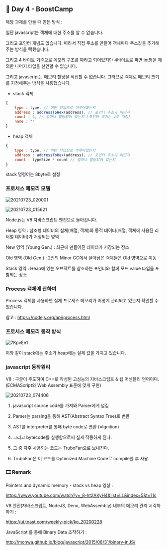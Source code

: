 ## 📕 Day 4 - BoostCamp

해당 과제를 만들 때 만든 방식 :

일단 javascript는 객체에 대한 주소를 알 수 없습니다.

그리고 포인터 개념도 없습니다. 따라서 직접 주소를 만들어 객체마다 주소값을 추가해 주는 방식을 택했습니다.

그리고 4 바이트 기준으로 메모리 구조를 짜라고 되어있지만 4바이트로 짜면 int형을 제외한 나머지 타입을 선언할 수 없습니다.

그리고 javascript는 메모리 할당을 직접할 수 없습니다. 그러므로 객체로 메모리 크기를 지정해주는 방식을 사용했습니다.

* stack 객체 

```javascript
{
    type : type, // 어떤 타입으로 이루어졌는지
    address : addressToHex(address), // 포인터 주소가 어떤지
    count : 4, // 얼마나 할당되어 있는지 (포인터 크기는 4로 지정)
    name : ""
}
```

* heap 객체

```javascript
{
    type : type, // 어떤 타입으로 이루어졌는지
    address : addressToHex(address), // 포인터 주소가 어떤지
    count : typeSize * count // 얼마나 할당되어 있는지
}
```

stack 명령어는 8byte로 설정

### 프로세스 메모리 모델

![20210723_020001](https://user-images.githubusercontent.com/42922298/126678901-e8f5fc82-6022-4268-9d3e-302006104ef5.png)

![20210723_015621](https://user-images.githubusercontent.com/42922298/126678898-2e24bcd2-bd43-43ef-b8e7-63342c47aff4.png)


Node.js는 V8 자바스크립트 엔진으로 돌아갑니다.

Heap 영역 : 참조형 데이터의 실체(배열, 객체)와 동적 데이터(배열, 객체에 사용된 리터럴 데이터)가 저장되는 영역

New 영역 (Young Gen.) : 최근에 만들어진 데이터가 저장되는 장소

Old 영역 (Old Gen.) : 2번의 Minor GC에서 살아남은 객체들은 Old 영역으로 이동
 
Stack 영역 : Heap에 있는 오브젝트를 참조하는 포인터와 함께 모드 value 타입을 포함되는 장소

### Process 객체에 관하여

Process 객체를 사용하면 실제 프로세스 메모리가 어떻게 관리되고 있는지 확인할 수 있습니다.

참고 : https://nodejs.org/api/process.html

### 프로세스 메모리 동작 방식

![7KpvEn1](https://user-images.githubusercontent.com/42922298/126677978-67a1aea1-695e-411b-8aa7-15b3ea9fbbab.gif)

이와 같이 stack에는 주소가 heap에는 실제 값을 가지고 있습니다.

### javascript 동작원리

V8 : 구글이 주도하여 C++로 작성된 고성능의 자바스크립트 & 웹 어셈블리 언어이다. (ECMAScript와 Web Assembly 표준에 맞게 구현)

![20210723_074406](https://user-images.githubusercontent.com/42922298/126718325-fcc3e751-906d-44f6-9deb-1223c5bdbb60.png)

1. javascript source code를 가져와 Parser에게 넘김
   
2. Parser는 parsing을 통해 AST(Abstract Syntax Tree)로 변환
   
3. AST를 interpreter를 통해 byte code로 변환 (=Ignition)
   
4. 그리고 bytecode를 실행함으로써 실제 작동하게 된다.
   
5. 그 중 자주 사용되는 코드는 TruboFan으로 보내진다.
   
6. TruboFan은 이 코드를 Optimized Machine Code로 compile한 후 사용.

### 🎞 Remark 

Pointers and dynamic memory - stack vs heap 영상 :

https://www.youtube.com/watch?v=_8-ht2AKyH4&list=LL&index=5&t=11s

V8 엔진(자바스크립트, NodeJS, Deno, WebAssembly) 내부의 메모리 관리 시각화하기 :

https://ui.toast.com/weekly-pick/ko_20200228

JavaScript 를 통해 Binary Data 조작하기 :

http://mohwa.github.io/blog/javascript/2015/08/31/binary-inJS/
